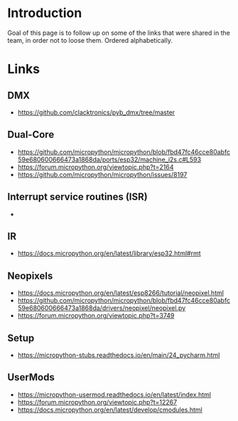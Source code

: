 # Introduction
Goal of this page is to follow up on some of the links that were shared in the team, in order not to loose them.
Ordered alphabetically.

# Links
## DMX
- https://github.com/clacktronics/pyb_dmx/tree/master

## Dual-Core
- https://github.com/micropython/micropython/blob/fbd47fc46cce80abfc59e680600666473a1868da/ports/esp32/machine_i2s.c#L593
- https://forum.micropython.org/viewtopic.php?t=2164
- https://github.com/micropython/micropython/issues/8197

## Interrupt service routines (ISR)
-

## IR
- https://docs.micropython.org/en/latest/library/esp32.html#rmt

## Neopixels
- https://docs.micropython.org/en/latest/esp8266/tutorial/neopixel.html
- https://github.com/micropython/micropython/blob/fbd47fc46cce80abfc59e680600666473a1868da/drivers/neopixel/neopixel.py
- https://forum.micropython.org/viewtopic.php?t=3749

## Setup
- https://micropython-stubs.readthedocs.io/en/main/24_pycharm.html

## UserMods
- https://micropython-usermod.readthedocs.io/en/latest/index.html
- https://forum.micropython.org/viewtopic.php?t=12267
- https://docs.micropython.org/en/latest/develop/cmodules.html
